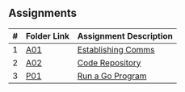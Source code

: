 ##  Assignments

|   #   | Folder Link | Assignment Description |
| :---: | ----------- | ---------------------- |
|   1   | [A01](./A01) | [Establishing Comms ](./A01/README.md) |
|   2   | [A02](./A02) | [Code Repository ](./A02/README.md) |
|   3   | [P01](./P01) | [Run a Go Program ](./P01/README.md) |
